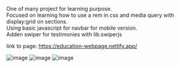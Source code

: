 One of many project for learning purpose.<br>
Focused on learning how to use a rem in css and media query with display:grid on sections. <br>
Using basic javascript for navbar for mobile version.<br>
Adden swiper for testimonies with lib.swiperjs

link to page: https://education-webpage.netlify.app/

![image](https://user-images.githubusercontent.com/93492863/187265450-4b4f0644-5bc9-4a48-9f1f-85c624f5ad60.png)
![image](https://user-images.githubusercontent.com/93492863/187265484-b9be0beb-6665-4b14-8a06-9cb23ae2a630.png)
![image](https://user-images.githubusercontent.com/93492863/187265511-199a6892-2b3d-4c97-ac27-502bd56c00b9.png)
